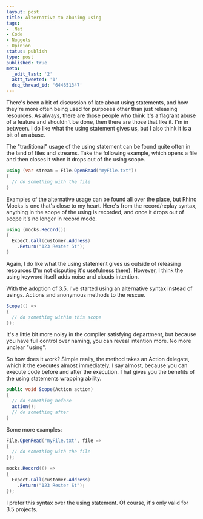 ```yaml
---
layout: post
title: Alternative to abusing using
tags:
- .Net
- Code
- Nuggets
- Opinion
status: publish
type: post
published: true
meta:
  _edit_last: '2'
  aktt_tweeted: '1'
  dsq_thread_id: '644651347'
---
```

There's been a bit of discussion of late about using statements, and how they're more often being used for purposes other than just releasing resources. As always, there are those people who think it's a flagrant abuse of a feature and shouldn't be done, then there are those that like it. I'm in between. I do like what the using statement gives us, but I also think it is a bit of an abuse.

The "traditional" usage of the using statement can be found quite often in the land of files and streams. Take the following example, which opens a file and then closes it when it drops out of the using scope.

``` csharp
using (var stream = File.OpenRead("myFile.txt"))
{
  // do something with the file
}
```

Examples of the alternative usage can be found all over the place, but Rhino Mocks is one that's close to my heart. Here's from the record/replay syntax, anything in the scope of the using is recorded, and once it drops out of scope it's no longer in record mode.

``` csharp
using (mocks.Record())
{
  Expect.Call(customer.Address)
    .Return("123 Rester St");
}
```

Again, I do like what the using statement gives us outside of releasing resources (I'm not disputing it's usefulness there). However, I think the using keyword itself adds noise and clouds intention.

With the adoption of 3.5, I've started using an alternative syntax instead of usings. Actions and anonymous methods to the rescue.

``` csharp
Scope(() =>
{
  // do something within this scope
});
```

It's a little bit more noisy in the compiler satisfying department, but because you have full control over naming, you can reveal intention more. No more unclear "using".

So how does it work? Simple really, the method takes an Action delegate, which it the executes almost immediately. I say almost, because you can execute code before and after the execution. That gives you the benefits of the using statements wrapping ability.

``` csharp
public void Scope(Action action)
{
  // do something before
  action();
  // do something after
}
```

Some more examples:

``` csharp
File.OpenRead("myFile.txt", file =>
{
  // do something with the file
});
```

``` csharp
mocks.Record(() =>
{
  Expect.Call(customer.Address)
    .Return("123 Rester St");
});
```

I prefer this syntax over the using statement. Of course, it's only valid for 3.5 projects.